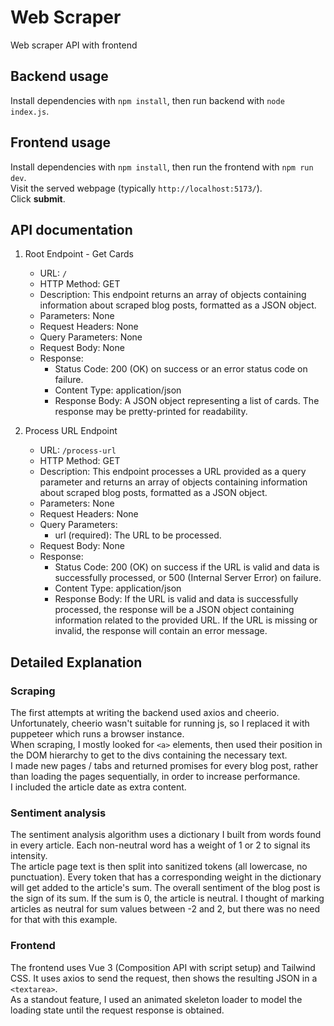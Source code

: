 # Web Scraper
Web scraper API with frontend
## Backend usage
Install dependencies with `npm install`, then run backend with `node index.js`.
## Frontend usage
Install dependencies with `npm install`, then run the frontend with `npm run dev`.         
Visit the served webpage (typically `http://localhost:5173/`).          
Click **submit**.
## API documentation
1. Root Endpoint - Get Cards
   - URL: `/`
   - HTTP Method: GET
   - Description: This endpoint returns an array of objects containing information about scraped blog posts, formatted as a JSON object.
    - Parameters:
        None
    - Request Headers:
        None
    - Query Parameters:
        None
    - Request Body:
        None
    - Response:
      -  Status Code: 200 (OK) on success or an error status code on failure.
      -  Content Type: application/json
      -  Response Body: A JSON object representing a list of cards. The response may be pretty-printed for readability.

2. Process URL Endpoint

   - URL: `/process-url`
   - HTTP Method: GET
   - Description: This endpoint processes a URL provided as a query parameter and returns an array of objects containing information about scraped blog posts, formatted as a JSON object.
   - Parameters:
        None
   - Request Headers:
        None
   - Query Parameters:
        - url (required): The URL to be processed.
   - Request Body:
        None
   - Response:
       - Status Code: 200 (OK) on success if the URL is valid and data is successfully processed, or 500 (Internal Server Error) on failure.
       - Content Type: application/json
       - Response Body: If the URL is valid and data is successfully processed, the response will be a JSON object containing information related to the provided URL. If the URL is missing or invalid, the response will contain an error message.
## Detailed Explanation
### Scraping
The first attempts at writing the backend used axios and cheerio. Unfortunately, cheerio wasn't suitable for running js, so I replaced it with puppeteer which runs a browser instance.      
When scraping, I mostly looked for `<a>` elements, then used their position in the DOM hierarchy to get to the divs containing the necessary text.         
I made new pages / tabs and returned promises for every blog post, rather than loading the pages sequentially, in order to increase performance.             
I included the article date as extra content.            

### Sentiment analysis
The sentiment analysis algorithm uses a dictionary I built from words found in every article. Each non-neutral word has a weight of 1 or 2 to signal its intensity.          
The article page text is then split into sanitized tokens (all lowercase, no punctuation). Every token that has a corresponding weight in the dictionary will get added to the article's sum. The overall sentiment of the blog post is the sign of its sum. If the sum is 0, the article is neutral. I thought of marking articles as neutral for sum values between -2 and 2, but there was no need for that with this example.

### Frontend
The frontend uses Vue 3 (Composition API with script setup) and Tailwind CSS. It uses axios to send the request, then shows the resulting JSON in a `<textarea>`.           
As a standout feature, I used an animated skeleton loader to model the loading state until the request response is obtained.
